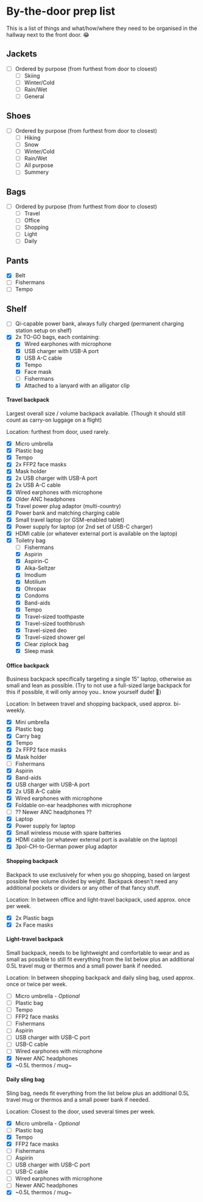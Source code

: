 # By-the-door prep list

This is a list of things and what/how/where they need to be organised in the hallway next to the front door. 😂

## Jackets

- [ ] Ordered by purpose (from furthest from door to closest)
  - [ ] Skiing
  - [ ] Winter/Cold
  - [ ] Rain/Wet
  - [ ] General

## Shoes

- [ ] Ordered by purpose (from furthest from door to closest)
  - [ ] Hiking
  - [ ] Snow
  - [ ] Winter/Cold
  - [ ] Rain/Wet
  - [ ] All purpose
  - [ ] Summery

## Bags

- [ ] Ordered by purpose (from furthest from door to closest)
  - [ ] Travel
  - [ ] Office
  - [ ] Shopping
  - [ ] Light
  - [ ] Daily

## Pants

- [x] Belt
- [ ] Fishermans
- [ ] Tempo

## Shelf

- [ ] Qi-capable power bank, always fully charged (permanent charging station setup on shelf)
- [x] 2x TO-GO bags, each containing:
  - [x] Wired earphones with microphone
  - [x] USB charger with USB-A port
  - [x] USB A-C cable
  - [x] Tempo
  - [x] Face mask
  - [ ] Fishermans
  - [x] Attached to a lanyard with an alligator clip

#### Travel backpack

Largest overall size / volume backpack available. (Though it should still count as carry-on luggage on a flight)

Location: furthest from door, used rarely.

- [x] Micro umbrella
- [x] Plastic bag
- [x] Tempo
- [x] 2x FFP2 face masks
- [x] Mask holder
- [x] 2x USB charger with USB-A port
- [x] 2x USB A-C cable
- [x] Wired earphones with microphone
- [x] Older ANC headphones
- [x] Travel power plug adaptor (multi-country)
- [x] Power bank and matching charging cable
- [x] Small travel laptop (or GSM-enabled tablet)
- [x] Power supply for laptop (or 2nd set of USB-C charger)
- [x] HDMI cable (or whatever external port is available on the laptop)
- [x] Toiletry bag
  - [ ] Fishermans
  - [x] Aspirin
  - [x] Aspirin-C
  - [x] Alka-Seltzer
  - [x] Imodium
  - [x] Motilium
  - [x] Ohropax
  - [x] Condoms
  - [x] Band-aids
  - [x] Tempo
  - [x] Travel-sized toothpaste
  - [x] Travel-sized toothbrush
  - [x] Travel-sized deo
  - [x] Travel-sized shower gel
  - [x] Clear ziplock bag
  - [x] Sleep mask

#### Office backpack

Business backpack specifically targeting a single 15″ laptop, otherwise as small and lean as possible. (Try to not use a full-sized large backpack for this if possible, it will only annoy you.. know yourself dude! 😬)

Location: In between travel and shopping backpack, used approx. bi-weekly.

- [x] Mini umbrella
- [x] Plastic bag
- [x] Carry bag
- [x] Tempo
- [x] 2x FFP2 face masks
- [x] Mask holder
- [ ] Fishermans
- [x] Aspirin
- [x] Band-aids
- [x] USB charger with USB-A port
- [x] 2x USB A-C cable
- [x] Wired earphones with microphone
- [x] Foldable on-ear headphones with microphone
- [ ] ?? Newer ANC headphones ??
- [x] Laptop
- [x] Power supply for laptop
- [x] Small wireless mouse with spare batteries
- [x] HDMI cable (or whatever external port is available on the laptop)
- [x] 3pol-CH-to-German power plug adaptor

#### Shopping backpack

Backpack to use exclusively for when you go shopping, based on largest possible free volume divided by weight. Backpack doesn't need any additional pockets or dividers or any other of that fancy stuff.

Location: In between office and light-travel backpack, used approx. once per week.

- [x] 2x Plastic bags
- [x] 2x Face masks

#### Light-travel backpack

Small backpack, needs to be lightweight and comfortable to wear and as small as possible to still fit everything from the list below plus an additional 0.5L travel mug or thermos and a small power bank if needed.

Location: In between shopping backpack and daily sling bag, used approx. once or twice per week.

- [ ] Micro umbrella - *Optional*
- [ ] Plastic bag
- [ ] Tempo
- [ ] FFP2 face masks
- [ ] Fishermans
- [ ] Aspirin
- [ ] USB charger with USB-C port
- [ ] USB-C cable
- [ ] Wired earphones with microphone
- [x] Newer ANC headphones
- [x] ~0.5L thermos / mug~

#### Daily sling bag

Sling bag, needs fit everything from the list below plus an additional 0.5L travel mug or thermos and a small power bank if needed.

Location: Closest to the door, used several times per week.

- [x] Micro umbrella - *Optional*
- [ ] Plastic bag
- [x] Tempo
- [x] FFP2 face masks
- [ ] Fishermans
- [ ] Aspirin
- [ ] USB charger with USB-C port
- [ ] USB-C cable
- [ ] Wired earphones with microphone
- [ ] Newer ANC headphones
- [x] ~0.5L thermos / mug~
